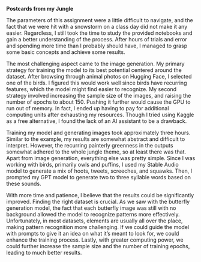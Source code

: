 **Postcards from my Jungle**

The parameters of this assignment were a little difficult to navigate, and the fact that we were hit with a snowstorm on a class day did not make it any easier. Regardless, I still took the time to study the provided notebooks and gain a better understanding of the process. After hours of trials and error and spending more time than I probably should have, I managed to grasp some basic concepts and achieve some results.

The most challenging aspect came to the image generation. My primary strategy for training the model to its best potential centered around the dataset. After browsing through animal photos on Hugging Face, I selected one of the birds. I figured this would work well since birds have recurring features, which the model might find easier to recognize. My second strategy involved increasing the sample size of the images, and raising the number of epochs to about 150\. Pushing it further would cause the GPU to run out of memory. In fact, I ended up having to pay for additional computing units after exhausting my resources. Though I tried using Kaggle as a free alternative, I found the lack of an AI assistant to be a drawback.

Training my model and generating images took approximately three hours. Similar to the example, my results are somewhat abstract and difficult to interpret. However, the recurring painterly greenness in the outputs somewhat adhered to the whole jungle theme, so at least there was that. Apart from image generation, everything else was pretty simple. Since I was working with birds, primarily owls and puffins, I used my Stable Audio model to generate a mix of hoots, tweets, screeches, and squawks. Then, I prompted my GPT model to generate two to three syllable words based on these sounds.

With more time and patience, I believe that the results could be significantly improved. Finding the right dataset is crucial. As we saw with the butterfly generation model, the fact that each butterfly image was still with no background allowed the model to recognize patterns more effectively. Unfortunately, in most datasets, elements are usually all over the place, making pattern recognition more challenging. If we could guide the model with prompts to give it an idea on what it’s meant to look for, we could enhance the training process. Lastly, with greater computing power, we could further increase the sample size and the number of training epochs, leading to much better results.


